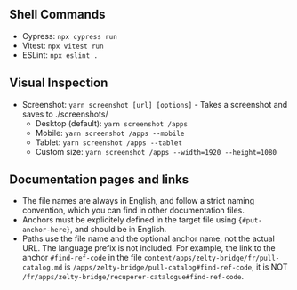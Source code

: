 ## Shell Commands

- Cypress: `npx cypress run`
- Vitest: `npx vitest run`
- ESLint: `npx eslint .`

## Visual Inspection

- Screenshot: `yarn screenshot [url] [options]` - Takes a screenshot and saves to ./screenshots/
  - Desktop (default): `yarn screenshot /apps`
  - Mobile: `yarn screenshot /apps --mobile`
  - Tablet: `yarn screenshot /apps --tablet`
  - Custom size: `yarn screenshot /apps --width=1920 --height=1080`

## Documentation pages and links

- The file names are always in English, and follow a strict naming convention, which you can find in other documentation files.
- Anchors must be explicitely defined in the target file using `{#put-anchor-here}`, and should be in English.
- Paths use the file name and the optional anchor name, not the actual URL. The language prefix is not included. For example, the link to the anchor `#find-ref-code` in the file `content/apps/zelty-bridge/fr/pull-catalog.md` is `/apps/zelty-bridge/pull-catalog#find-ref-code`, it is NOT `/fr/apps/zelty-bridge/recuperer-catalogue#find-ref-code`.

